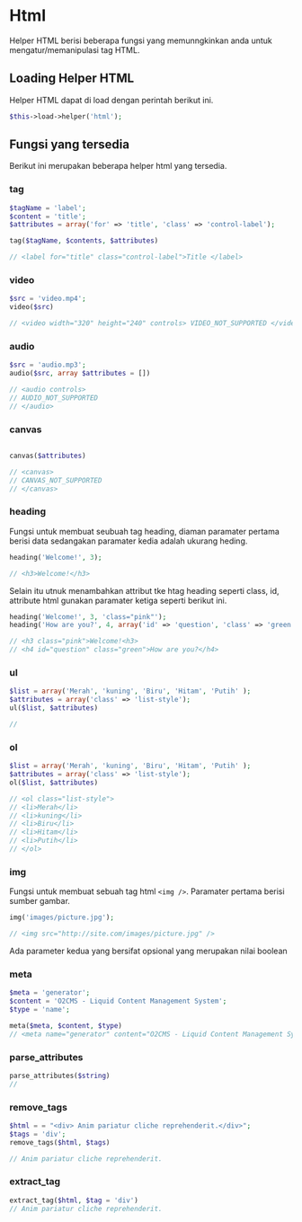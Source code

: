 
# Html
Helper HTML berisi beberapa fungsi yang memunngkinkan anda untuk mengatur/memanipulasi tag HTML.

## Loading Helper HTML

Helper HTML dapat di load dengan perintah berikut ini.

```php
$this->load->helper('html');
```


## Fungsi yang tersedia

Berikut ini merupakan beberapa helper html yang tersedia.

### tag

```php
$tagName = 'label';
$content = 'title';
$attributes = array('for' => 'title', 'class' => 'control-label');

tag($tagName, $contents, $attributes)

// <label for="title" class="control-label">Title </label> 
```

### video

```php
$src = 'video.mp4';
video($src)

// <video width="320" height="240" controls> VIDEO_NOT_SUPPORTED </video>
```

### audio

```php
$src = 'audio.mp3';
audio($src, array $attributes = [])

// <audio controls>
// AUDIO_NOT_SUPPORTED
// </audio> 
```

### canvas

```php

canvas($attributes)

// <canvas>
// CANVAS_NOT_SUPPORTED
// </canvas> 
```

### heading

Fungsi untuk membuat seubuah tag heading, diaman paramater pertama berisi data sedangakan paramater kedia adalah ukurang heding.

```php
heading('Welcome!', 3);

// <h3>Welcome!</h3>
```

Selain itu utnuk menambahkan attribut tke htag heading seperti class, id, attribute html gunakan paramater ketiga seperti berikut ini.

```php
heading('Welcome!', 3, 'class="pink"');
heading('How are you?', 4, array('id' => 'question', 'class' => 'green'));

// <h3 class="pink">Welcome!<h3>
// <h4 id="question" class="green">How are you?</h4>
```

### ul

```php
$list = array('Merah', 'kuning', 'Biru', 'Hitam', 'Putih' );
$attributes = array('class' => 'list-style');
ul($list, $attributes)

// 
```

### ol

```php
$list = array('Merah', 'kuning', 'Biru', 'Hitam', 'Putih' );
$attributes = array('class' => 'list-style');
ol($list, $attributes)

// <ol class="list-style">
// <li>Merah</li>
// <li>kuning</li>
// <li>Biru</li>
// <li>Hitam</li>
// <li>Putih</li>
// </ol>
```

### img

Fungsi untuk membuat sebuah tag html `<img />`. Paramater pertama berisi sumber gambar.

```php
img('images/picture.jpg'); 

// <img src="http://site.com/images/picture.jpg" />
```

Ada parameter kedua yang bersifat opsional yang merupakan nilai boolean 

### meta

```php
$meta = 'generator';
$content = 'O2CMS - Liquid Content Management System';
$type = 'name';

meta($meta, $content, $type)
// <meta name="generator" content="O2CMS - Liquid Content Management System">
```

### parse_attributes

```php
parse_attributes($string)
// 
```

### remove_tags

```php
$html = = "<div> Anim pariatur cliche reprehenderit.</div>";
$tags = 'div';
remove_tags($html, $tags)

// Anim pariatur cliche reprehenderit.
```

### extract_tag

```php
extract_tag($html, $tag = 'div')
// Anim pariatur cliche reprehenderit.
```
